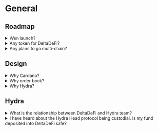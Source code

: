 # General

## Roadmap

<details>

<summary>Wen launch?</summary>

We expect the core feature development will be completed in 2025 Q3. A large part of the uncertainty is that we have to ensure the Hydra Head protocol is sufficiently stable to use. On that end, our team is trying our best to work closely to communicate the minimally blocking bugs/features we need to launch. Some example issues we are working on, but not limited to

* [Networking issue between heads](https://github.com/cardano-scaling/hydra/issues/1773)
* [Enabling withdrawal in Hydra](https://github.com/cardano-scaling/hydra/issues/1757)
* [False errors reported by Hydra](https://github.com/cardano-scaling/hydra/issues/1871)

</details>

<details>

<summary>Any token for DeltaDeFi?</summary>

We have a token plan, but right now it is still in the early stage that we don't have the exact tokenomics fleshed out.&#x20;

The initial plan, subject to frequent change, for token is to serve 2 purposes:

* Enable funding to support decentralizing the protocol
* Use as a medium to engage the Cardano community, fostering feedback loop and bootstraping early use community

</details>

<details>

<summary>Any plans to go multi-chain?</summary>

No. While we thought of the multi-chain strategy in the early days, now we are more in a stage of focusing on the technology itself and bringing as much sought-after trading experience to the Cardano community natively, before considering diluting our focus.

</details>

## Design

<details>

<summary>Why Cardano?</summary>

Our team is deeply rooted in the Cardano ecosystem. We build on Cardano of course, since we love Cardano. But more importantly, our understanding of Cardano enables us to build products that fill gaps in DeFi, which is a unique opportunity that exists in the Cardano ecosystem.

</details>

<details>

<summary>Why order book?</summary>

In the realm of trading, we believe the order book model is the true model that servesthe  actual demand of trading and stands the test of time. As a project aims to bridge the gap between centralized trading experience with the DeFi world, we have then chosen order book model to build the decentralized exchange.

</details>

<details>

<summary>Why Hydra?</summary>

In order to trade with speed and bring as close user experience to centralized services as possible, we have to build on top of any available scaling technology. So far, Hydra is the only scaling technology that works on Cardano. After accessing factors like potential features, supports, and limitations, we decided that Hydra is a technology that meets the bar of DeltaDeFi's need, and then started investing in this technology.

</details>

## Hydra

<details>

<summary>What is the relationship between DeltaDeFi and Hydra team?</summary>

There is no relationship. Apart from the fact that DeltaDeFi is one of a few teams that is actively building on top of Hydra and providing actual user feedback to the Hydra team. DeltaDeFi is like a community member in the Hydra family.

</details>

<details>

<summary>I have heard about the Hydra Head protocol being custodial. Is my fund deposited into DeltaDeFi safe?</summary>

Hydra's fund safety comes from "at least one honest participant". Achieving sufficient decentralization in Hydra comes with some decisions on who could host the DeltaDeFi Hydra node and open-sourcing the infrastructure.

Given that the decentralization of how we use Hydra can be improved over time, and also with limited funding, our team decides to focus every resource possible on bringing the right product to Cardano at first.

We will start testing by hosting all nodes and then invite trusted community parties to host part of the Hydra nodes. DeltaDeFi will become more and more decentralized as times go by, and eventually a fully decentralized DApp for the community.



</details>

